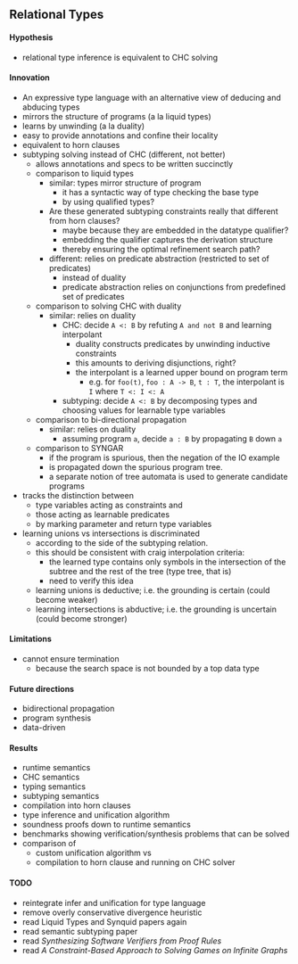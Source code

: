 ## Relational Types

#### Hypothesis
- relational type inference is equivalent to CHC solving

#### Innovation
- An expressive type language with an alternative view of deducing and abducing types
- mirrors the structure of programs (a la liquid types)
- learns by unwinding (a la duality)
- easy to provide annotations and confine their locality 
- equivalent to horn clauses 
- subtyping solving instead of CHC (different, not better)  
    - allows annotations and specs to be written succinctly 
    - comparison to liquid types
        - similar: types mirror structure of program
            - it has a syntactic way of type checking the base type
            - by using qualified types?
        - Are these generated subtyping constraints really that different from horn clauses?
            - maybe because they are embedded in the datatype qualifier?
            - embedding the qualifier captures the derivation structure
            - thereby ensuring the optimal refinement search path?
        - different: relies on predicate abstraction (restricted to set of predicates)
            - instead of duality
            - predicate abstraction relies on conjunctions from predefined set of predicates  
    - comparison to solving CHC with duality
        - similar: relies on duality 
            - CHC: decide `A <: B` by refuting `A and not B` and learning interpolant 
                - duality constructs predicates by unwinding inductive constraints
                - this amounts to deriving disjunctions, right?
                - the interpolant is a learned upper bound on program term
                    - e.g. for `foo(t)`, `foo : A -> B`, `t : T`, 
                        the interpolant is `I` where `T <: I <: A`
            - subtyping: decide `A <: B` by decomposing types and choosing values for learnable type variables
    - comparison to bi-directional propagation
        - similar: relies on duality 
            - assuming program `a`, decide `a : B` by propagating `B` down `a`
    - comparison to SYNGAR  
        - if the program is spurious, then the negation of the IO example 
        - is propagated down the spurious program tree.
        - a separate notion of tree automata is used to generate candidate programs 
- tracks the distinction between 
    - type variables acting as constraints and 
    - those acting as learnable predicates
    - by marking parameter and return type variables  
- learning unions vs intersections is discriminated 
    - according to the side of the subtyping relation.
    - this should be consistent with craig interpolation criteria: 
        - the learned type contains only symbols in the intersection of the 
            subtree and the rest of the tree (type tree, that is)
        - need to verify this idea
    - learning unions is deductive; i.e. the grounding is certain (could become weaker)
    - learning intersections is abductive; i.e. the grounding is uncertain (could become stronger)

#### Limitations
- cannot ensure termination
    - because the search space is not bounded by a top data type


#### Future directions
- bidirectional propagation
- program synthesis
- data-driven

#### Results
- runtime semantics
- CHC semantics
- typing semantics
- subtyping semantics
- compilation into horn clauses
- type inference and unification algorithm 
- soundness proofs down to runtime semantics
- benchmarks showing verification/synthesis problems that can be solved
- comparison of 
    - custom unification algorithm vs
    - compilation to horn clause and running on CHC solver  


#### TODO
- reintegrate infer and unification for type language
- remove overly conservative divergence heuristic
- read Liquid Types and Synquid papers again
- read semantic subtyping paper
- read *Synthesizing Software Verifiers from Proof Rules*
- read *A Constraint-Based Approach to Solving Games on Infinite Graphs*
